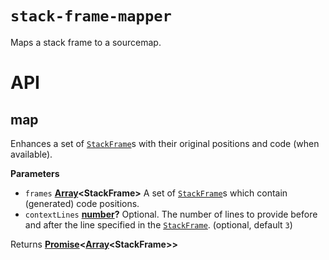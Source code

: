 # `stack-frame-mapper`

Maps a stack frame to a sourcemap.

# API

<!-- Generated by documentation.js. Update this documentation by updating the source code. -->

## map

Enhances a set of <code>[StackFrame](https://github.com/Timer/stack-frame/tree/master/packages/stack-frame#stackframe)</code>s with their original positions and code (when available).

**Parameters**

-   `frames` **[Array](https://developer.mozilla.org/en-US/docs/Web/JavaScript/Reference/Global_Objects/Array)&lt;StackFrame>** A set of <code>[StackFrame](https://github.com/Timer/stack-frame/tree/master/packages/stack-frame#stackframe)</code>s which contain (generated) code positions.
-   `contextLines` **[number](https://developer.mozilla.org/en-US/docs/Web/JavaScript/Reference/Global_Objects/Number)?** Optional. The number of lines to provide before and after the line specified in the <code>[StackFrame](https://github.com/Timer/stack-frame/tree/master/packages/stack-frame#stackframe)</code>. (optional, default `3`)

Returns **[Promise](https://developer.mozilla.org/en-US/docs/Web/JavaScript/Reference/Global_Objects/Promise)&lt;[Array](https://developer.mozilla.org/en-US/docs/Web/JavaScript/Reference/Global_Objects/Array)&lt;StackFrame>>** 
